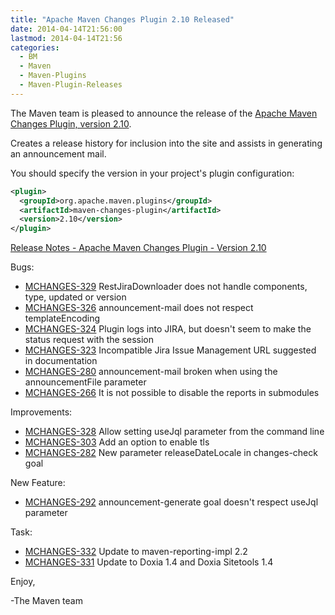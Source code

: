 ```yaml
---
title: "Apache Maven Changes Plugin 2.10 Released"
date: 2014-04-14T21:56:00
lastmod: 2014-04-14T21:56
categories:
  - BM
  - Maven
  - Maven-Plugins
  - Maven-Plugin-Releases
---
```

The Maven team is pleased to announce the release of 
the [Apache Maven Changes Plugin, version 2.10](http://maven.apache.org/plugins/maven-changes-plugin/).

Creates a release history for inclusion into the site and assists in generating an announcement mail.


You should specify the version in your project's plugin configuration:

```xml
<plugin>
  <groupId>org.apache.maven.plugins</groupId>
  <artifactId>maven-changes-plugin</artifactId>
  <version>2.10</version>
</plugin>
```
<!-- more -->

[Release Notes - Apache Maven Changes Plugin - Version 2.10](http://jira.codehaus.org/secure/ReleaseNote.jspa?projectId=11212&version=19130&styleName=Html)

Bugs:

 * [MCHANGES-329](https://issues.apache.org/jira/browse/MCHANGES-329) RestJiraDownloader does not handle components, type, updated or version
 * [MCHANGES-326](https://issues.apache.org/jira/browse/MCHANGES-326) announcement-mail does not respect templateEncoding
 * [MCHANGES-324](https://issues.apache.org/jira/browse/MCHANGES-324) Plugin logs into JIRA, but doesn't seem to make the status request with the session
 * [MCHANGES-323](https://issues.apache.org/jira/browse/MCHANGES-323) Incompatible Jira Issue Management URL suggested in documentation
 * [MCHANGES-280](https://issues.apache.org/jira/browse/MCHANGES-280) announcement-mail broken when using the announcementFile parameter
 * [MCHANGES-266](https://issues.apache.org/jira/browse/MCHANGES-266) It is not possible to disable the reports in submodules

Improvements:

 * [MCHANGES-328](https://issues.apache.org/jira/browse/MCHANGES-328) Allow setting useJql parameter from the command line
 * [MCHANGES-303](https://issues.apache.org/jira/browse/MCHANGES-303) Add an option to enable tls
 * [MCHANGES-282](https://issues.apache.org/jira/browse/MCHANGES-282) New parameter releaseDateLocale in changes-check goal

New Feature:

 * [MCHANGES-292](https://issues.apache.org/jira/browse/MCHANGES-292) announcement-generate goal doesn't respect useJql parameter

Task:

 * [MCHANGES-332](https://issues.apache.org/jira/browse/MCHANGES-332) Update to maven-reporting-impl 2.2
 * [MCHANGES-331](https://issues.apache.org/jira/browse/MCHANGES-331) Update to Doxia 1.4 and Doxia Sitetools 1.4


Enjoy,

-The Maven team
